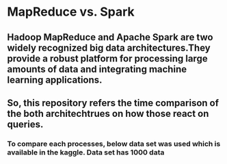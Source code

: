 # MapReduce vs. Spark
## Hadoop MapReduce and Apache Spark are two widely recognized big data architectures.They provide a robust platform for processing large amounts of data and integrating machine learning applications. 
## So, this repository refers the time comparison of the both architechtrues on how those react on queries.

### To compare each processes, below data set was used which is available in the kaggle. Data set has 1000 data
#### 



